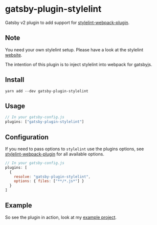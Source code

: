 # gatsby-plugin-stylelint
Gatsby v2 plugin to add support for [stylelint-webpack-plugin][plugin].

## Note
You need your own stylelint setup. Please have a look at the stylelint
[website][stylelint-website].

The intention of this plugin is to inject stylelint into webpack for gatsbyjs.

## Install
`yarn add --dev gatsby-plugin-stylelint`

## Usage
```javascript
// In your gatsby-config.js
plugins: ["gatsby-plugin-stylelint"]
```

## Configuration
If you need to pass options to `stylelint` use the plugins options, see
[stylelint-webpack-plugin][options] for all available options.

```javascript
// In your gatsby-config.js
plugins: [
  {
    resolve: "gatsby-plugin-stylelint",
    options: { files: ["**/*.js*"] }
  }
]
```

## Example
So see the plugin in action, look at my [example project][example-project].


[plugin]: https://github.com/webpack-contrib/stylelint-webpack-plugin
[options]: https://github.com/webpack-contrib/stylelint-webpack-plugin#options
[stylelint-website]: https://stylelint.io/
[example-project]: https://github.com/danbruegge/gatsby-starter-default-extended
